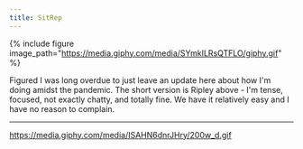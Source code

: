 ```yaml
---
title: SitRep
---
```


{% include figure image_path="https://media.giphy.com/media/SYmkILRsQTFLO/giphy.gif" %}

Figured I was long overdue to just leave an update here about how I'm doing amidst the pandemic. The short version is Ripley above - I'm tense, focused, not exactly chatty, and totally fine. We have it relatively easy and I have no reason to complain.

---



https://media.giphy.com/media/ISAHN6dnrJHry/200w_d.gif